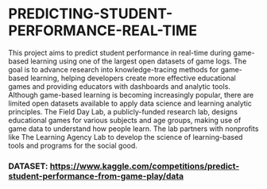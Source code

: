 # PREDICTING-STUDENT-PERFORMANCE-REAL-TIME

This project aims to predict student performance in real-time during game-based learning using one of the largest open datasets of game logs. The goal is to advance research into knowledge-tracing methods for game-based learning, helping developers create more effective educational games and providing educators with dashboards and analytic tools. Although game-based learning is becoming increasingly popular, there are limited open datasets available to apply data science and learning analytic principles. The Field Day Lab, a publicly-funded research lab, designs educational games for various subjects and age groups, making use of game data to understand how people learn. The lab partners with nonprofits like The Learning Agency Lab to develop the science of learning-based tools and programs for the social good.

### DATASET: https://www.kaggle.com/competitions/predict-student-performance-from-game-play/data
